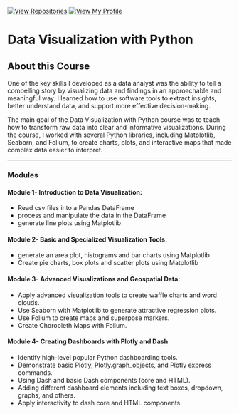 [![View Repositories](https://img.shields.io/badge/View-My_Repositories-blue?logo=GitHub)](https://github.com/Yulia-Momotyuk?tab=repositories)
[![View My Profile](https://img.shields.io/badge/View-My_Profile-green?logo=GitHub)](https://github.com/Yulia-Momotyuk)
# Data Visualization with Python

## About this Course
One of the key skills I developed as a data analyst was the ability to tell a compelling story by visualizing data and findings in an approachable and meaningful way. I learned how to use software tools to extract insights, better understand data, and support more effective decision-making.

The main goal of the Data Visualization with Python course was to teach how to transform raw data into clear and informative visualizations. During the course, I worked with several Python libraries, including Matplotlib, Seaborn, and Folium, to create charts, plots, and interactive maps that made complex data easier to interpret.

---
### Modules

#### Module 1- Introduction to Data Visualization: 
- Read csv files into a Pandas DataFrame
- process and manipulate the data in the DataFrame
- generate line plots using Matplotlib

#### Module 2- Basic and Specialized Visualization Tools: 
- generate an area plot, histograms and bar charts using Matplotlib
- Create pie charts, box plots and scatter plots using Matplotlib

#### Module 3- Advanced Visualizations and Geospatial Data:
- Apply advanced visualization tools to create waffle charts and word clouds.
- Use Seaborn with Matplotlib to generate attractive regression plots.
- Use Folium to create maps and superpose markers.
- Create Choropleth Maps with Folium.

#### Module 4- Creating Dashboards with Plotly and Dash
- Identify high-level popular Python dashboarding tools.
- Demonstrate basic Plotly, Plotly.graph_objects, and Plotly express commands.
- Using Dash and basic Dash components (core and HTML).
- Adding different dashboard elements including text boxes, dropdown, graphs, and others.
- Apply interactivity to dash core and HTML components.

